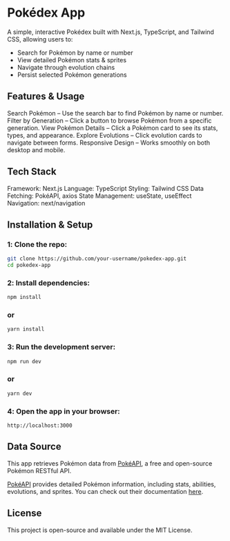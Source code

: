 # Pokédex App

A simple, interactive Pokédex built with Next.js, TypeScript, and Tailwind CSS, allowing users to:

- Search for Pokémon by name or number
- View detailed Pokémon stats & sprites
- Navigate through evolution chains
- Persist selected Pokémon generations

## Features & Usage

Search Pokémon – Use the search bar to find Pokémon by name or number.
Filter by Generation – Click a button to browse Pokémon from a specific generation.
View Pokémon Details – Click a Pokémon card to see its stats, types, and appearance.
Explore Evolutions – Click evolution cards to navigate between forms.
Responsive Design – Works smoothly on both desktop and mobile.

## Tech Stack

Framework: Next.js
Language: TypeScript
Styling: Tailwind CSS
Data Fetching: PokéAPI, axios
State Management: useState, useEffect
Navigation: next/navigation

## Installation & Setup

### 1️: Clone the repo:

```sh
git clone https://github.com/your-username/pokedex-app.git
cd pokedex-app
```

### 2️: Install dependencies:

```sh
npm install
```

### or

```sh
yarn install
```

### 3️: Run the development server:

```sh
npm run dev
```

### or

```sh
yarn dev
```

### 4️: Open the app in your browser:

```arduino
http://localhost:3000
```

## Data Source

This app retrieves Pokémon data from [PokéAPI](https://pokeapi.co/), a free and open-source Pokémon RESTful API.

[PokéAPI](https://pokeapi.co/) provides detailed Pokémon information, including stats, abilities, evolutions, and sprites. You can check out their documentation [here](https://pokeapi.co/docs/v2).

## License

This project is open-source and available under the MIT License.
